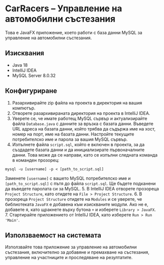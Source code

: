 # CarRacers – Управление на автомобилни състезания

Това е JavaFX приложение, което работи с база данни MySQL за управление на автомобилни състезания.

## Изисквания

- Java 18
- IntelliJ IDEA
- MySQL Server 8.0.32

## Конфигуриране

1. Разархивирайте zip файла на проекта в директория на вашия компютър.
2. Отворете разархивираната директория на проекта в IntelliJ IDEA.
3. Уверете се, че имате работещ MySQL сървър и актуализирайте файла `Database.java` с данните за връзка с базата данни. Въведете URL адреса на базата данни, който трябва да съдържа име на хост, номер на порт, име на базата данни. Настройте текущите потребителско име и парола за вашия MySQL сървър.
4. Изпълнете файла `script.sql`, който е включен в проекта, за да създадете базата данни и да инициализирате първоначалните данни. Това може да се направи, като се изпълни следната команда в команден прозорец:

```
mysql -u [username] -p < [path_to_script.sql]
```
Заменете `[username]` с вашето MySQL потребителско име и `[path_to_script.sql]` с пътя до файла `script.sql`. Ще бъдете подканени да въведете паролата си за MySQL.
5. В IntelliJ IDEA отворете прозореца `Project Structure`, като отидете на `File > Project Structure`.
6. В прозореца `Project Structure` отидете на `Modules` и се уверете, че библиотеката `JavaFX` е добавена към изискваните модули. Ако не е, добавете я, като щракнете върху бутона `+` и изберете `Library > JavaFX`.
7. Стартирайте приложението от IntelliJ IDEA, като изберете `Run > Run 'Main'`.

## Използваемост на системата

Използвайте това приложение за управление на автомобилни състезания, включително за добавяне и премахване на състезания, управление на участниците и проследяване на резултатите.

